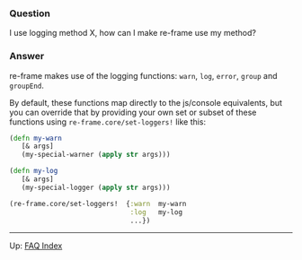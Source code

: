 ### Question

I use logging method X, how can I make re-frame use my method? 

### Answer

re-frame makes use of the logging functions: `warn`, `log`, `error`, `group` and `groupEnd`.  

By default, these functions map directly to the js/console equivalents, but you can 
override that by providing your own set or subset of these functions using 
`re-frame.core/set-loggers!` like this:
```clj
(defn my-warn
   [& args]      
   (my-special-warner (apply str args)))

(defn my-log
   [& args]
   (my-special-logger (apply str args)))

(re-frame.core/set-loggers!  {:warn  my-warn   
                              :log   my-log 
                              ...})
```

---
Up:  [FAQ Index](README.md)&nbsp;&nbsp;&nbsp;&nbsp;&nbsp;&nbsp;
